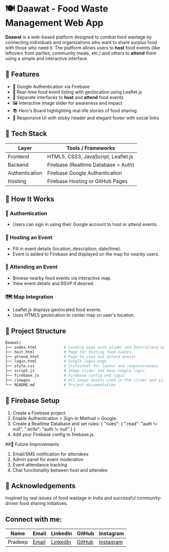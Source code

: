 # 🍽️ Daawat - Food Waste Management Web App

**Daawat** is a web-based platform designed to combat food wastage by connecting individuals and organizations who want to share surplus food with those who need it. The platform allows users to **host** food events (like leftovers from parties, community meals, etc.) and others to **attend** them using a simple and interactive interface.

## 🌟 Features

- 🔐 Google Authentication via Firebase   
- 📍 Real-time food event listing with geolocation using Leaflet.js  
- 🎯 Separate interfaces to **host** and **attend** food events  
- 🖼️ Interactive image slider for awareness and impact   
- 📚 Hero's Board highlighting real-life stories of food sharing  
- 🧭 Responsive UI with sticky header and elegant footer with social links  

## 🔧 Tech Stack

| Layer        | Tools / Frameworks                          |
|--------------|---------------------------------------------|
| Frontend     | HTML5, CSS3, JavaScript, Leaflet.js         |
| Backend      | Firebase (Realtime Database + Auth)         |
| Authentication | Firebase Google Authentication            |
| Hosting      | Firebase Hosting or GitHub Pages            |

## 🚀 How It Works

### 🔑 Authentication
- Users can sign in using their Google account to host or attend events.   

### 🎉 Hosting an Event
- Fill in event details (location, description, date/time).  
- Event is added to Firebase and displayed on the map for nearby users.    

### 🍴 Attending an Event
- Browse nearby food events via interactive map.  
- View event details and RSVP if desired.  

### 🗺️ Map Integration 
- Leaflet.js displays geolocated food events. 
- Uses HTML5 geolocation to center map on user's location. 

## 📁 Project Structure

```bash
Daawat/
├── index.html            # Landing page with slider and host/attend options
├── host.html             # Page for hosting food events
├── attend.html           # Page to view and attend events
├── login.html            # Google login page
├── style.css             # Stylesheet for layout and responsiveness
├── script.js             # Image slider and menu toggle logic
├── firebase.js           # Firebase config and logic
├── /images               # All image assets used in the slider and site
└── README.md             # Project documentation
```

## 🔐 Firebase Setup
1. Create a Firebase project.  
2. Enable Authentication > Sign-In Method > Google.  
3. Create a Realtime Database and set rules:
{
  "rules": {
    ".read": "auth != null",
    ".write": "auth != null"
  }
}
4. Add your Firebase config to firebase.js.

##📌 Future Improvements
1. Email/SMS notification for attendees  
2. Admin panel for event moderation  
3. Event attendance tracking  
4. Chat functionality between host and attendee  

## 🙌 Acknowledgements
Inspired by real issues of food wastage in India and successful community-driven food sharing initiatives.


## Connect with me:
| Name    | Email              | LinkedIn                                      | GitHub                      | Instagram                     |
|---------|--------------------|-----------------------------------------------|-----------------------------|-------------------------------|
| Pradeep | [Email](pradeep.singh04r@gmail.com)  | [LinkedIn](https://linkedin.com/in/pradeep-singh4) | [GitHub](https://github.com/pradeep-r04) | [Instagram](https://instagram.com/whypradeeep) |  
